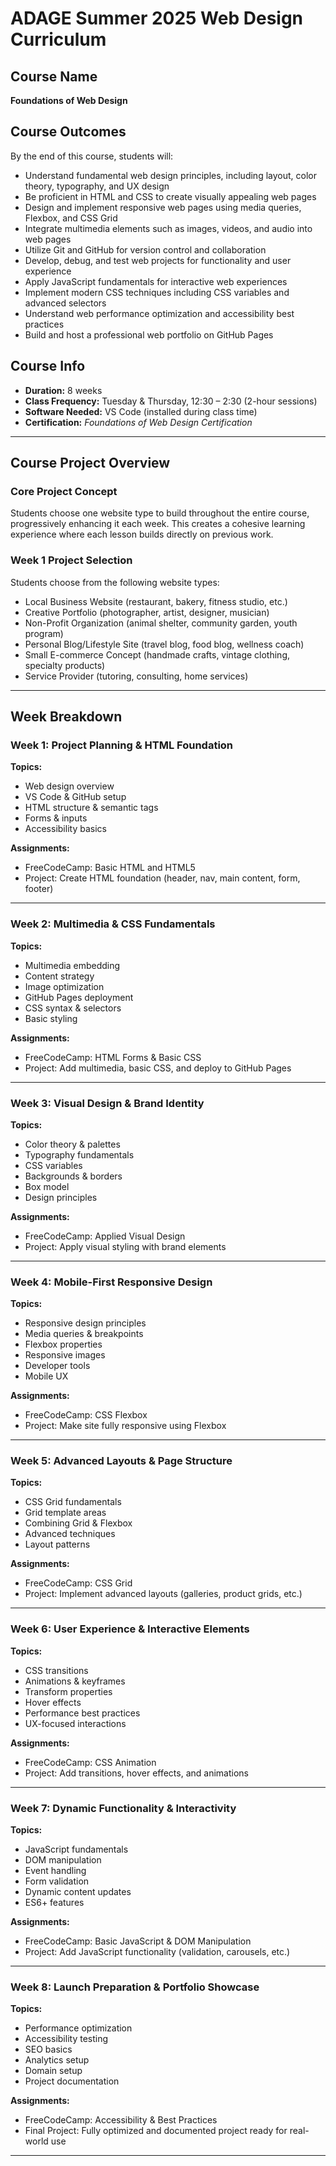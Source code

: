 # ADAGE Summer 2025 Web Design Curriculum

## Course Name

**Foundations of Web Design**

## Course Outcomes

By the end of this course, students will:

- Understand fundamental web design principles, including layout, color theory, typography, and UX design
- Be proficient in HTML and CSS to create visually appealing web pages
- Design and implement responsive web pages using media queries, Flexbox, and CSS Grid
- Integrate multimedia elements such as images, videos, and audio into web pages
- Utilize Git and GitHub for version control and collaboration
- Develop, debug, and test web projects for functionality and user experience
- Apply JavaScript fundamentals for interactive web experiences
- Implement modern CSS techniques including CSS variables and advanced selectors
- Understand web performance optimization and accessibility best practices
- Build and host a professional web portfolio on GitHub Pages

## Course Info

- **Duration:** 8 weeks
- **Class Frequency:** Tuesday & Thursday, 12:30 – 2:30 (2-hour sessions)
- **Software Needed:** VS Code (installed during class time)
- **Certification:** _Foundations of Web Design Certification_

---

## Course Project Overview

### Core Project Concept

Students choose one website type to build throughout the entire course, progressively enhancing it each week. This creates a cohesive learning experience where each lesson builds directly on previous work.

### Week 1 Project Selection

Students choose from the following website types:

- Local Business Website (restaurant, bakery, fitness studio, etc.)
- Creative Portfolio (photographer, artist, designer, musician)
- Non-Profit Organization (animal shelter, community garden, youth program)
- Personal Blog/Lifestyle Site (travel blog, food blog, wellness coach)
- Small E-commerce Concept (handmade crafts, vintage clothing, specialty products)
- Service Provider (tutoring, consulting, home services)

---

## Week Breakdown

### Week 1: Project Planning & HTML Foundation

**Topics:**

- Web design overview
- VS Code & GitHub setup
- HTML structure & semantic tags
- Forms & inputs
- Accessibility basics

**Assignments:**

- FreeCodeCamp: Basic HTML and HTML5
- Project: Create HTML foundation (header, nav, main content, form, footer)

---

### Week 2: Multimedia & CSS Fundamentals

**Topics:**

- Multimedia embedding
- Content strategy
- Image optimization
- GitHub Pages deployment
- CSS syntax & selectors
- Basic styling

**Assignments:**

- FreeCodeCamp: HTML Forms & Basic CSS
- Project: Add multimedia, basic CSS, and deploy to GitHub Pages

---

### Week 3: Visual Design & Brand Identity

**Topics:**

- Color theory & palettes
- Typography fundamentals
- CSS variables
- Backgrounds & borders
- Box model
- Design principles

**Assignments:**

- FreeCodeCamp: Applied Visual Design
- Project: Apply visual styling with brand elements

---

### Week 4: Mobile-First Responsive Design

**Topics:**

- Responsive design principles
- Media queries & breakpoints
- Flexbox properties
- Responsive images
- Developer tools
- Mobile UX

**Assignments:**

- FreeCodeCamp: CSS Flexbox
- Project: Make site fully responsive using Flexbox

---

### Week 5: Advanced Layouts & Page Structure

**Topics:**

- CSS Grid fundamentals
- Grid template areas
- Combining Grid & Flexbox
- Advanced techniques
- Layout patterns

**Assignments:**

- FreeCodeCamp: CSS Grid
- Project: Implement advanced layouts (galleries, product grids, etc.)

---

### Week 6: User Experience & Interactive Elements

**Topics:**

- CSS transitions
- Animations & keyframes
- Transform properties
- Hover effects
- Performance best practices
- UX-focused interactions

**Assignments:**

- FreeCodeCamp: CSS Animation
- Project: Add transitions, hover effects, and animations

---

### Week 7: Dynamic Functionality & Interactivity

**Topics:**

- JavaScript fundamentals
- DOM manipulation
- Event handling
- Form validation
- Dynamic content updates
- ES6+ features

**Assignments:**

- FreeCodeCamp: Basic JavaScript & DOM Manipulation
- Project: Add JavaScript functionality (validation, carousels, etc.)

---

### Week 8: Launch Preparation & Portfolio Showcase

**Topics:**

- Performance optimization
- Accessibility testing
- SEO basics
- Analytics setup
- Domain setup
- Project documentation

**Assignments:**

- FreeCodeCamp: Accessibility & Best Practices
- Final Project: Fully optimized and documented project ready for real-world use

---
